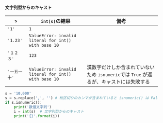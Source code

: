 #### 文字列型からのキャスト

| `s`          | `int(s)`の結果                                       | 備考                                                                                   |
| ------------ | ---------------------------------------------------- | -------------------------------------------------------------------------------------- |
| `'1'`        | `1`                                                  |                                                                                        |
| `'1.23'`     | `ValueError: invalid literal for int() with base 10` |                                                                                        |
| `'１２３'`   | `123`                                                |                                                                                        |
| `'一五一十'` | `ValueError: invalid literal for int() with base 10` | 漢数字だけしか含まれていないため `isnumeric`では `True` が返るが、キャストには失敗する |

```py
s = '10,000'
s = s.replace(',', '') # 桁区切りのカンマが含まれていると isnumeric() は False を返し、キャストにも失敗する
if s.isnumeric():
    print('数値文字列')
    i = int(s)  # 文字列型からのキャスト
    print('{}'.format(i))
```
